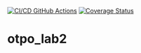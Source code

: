 [![CI/CD GitHub Actions](https://github.com/leftfellow/Python_test2/actions/workflows/test-action.yml/badge.svg)](https://github.com/leftfellow/Python_test2/actions/workflows/test-action.yml)
[![Coverage Status](https://coveralls.io/repos/github/leftfellow/Python_test2/badge.svg?branch=main)](https://coveralls.io/github/leftfellow/Python_test2?branch=main)

# otpo_lab2
